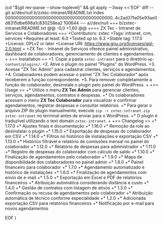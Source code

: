  (cd "$(git rev-parse --show-toplevel)" && git apply --3way <<'EOF' 
diff --git a//dev/null b/zxtec-intranet/README.txt
index 0000000000000000000000000000000000000000..4c2ad37fa05e93ae0d8315dbe698a1c830258ea2 100644
--- a//dev/null
+++ b/zxtec-intranet/README.txt
@@ -0,0 +1,60 @@
+=== ZX Tec - Intranet de Servicos e Colaboradores ===
+Contributors: zxtec
+Tags: intranet, crm, services
+Requires at least: 6.0
+Tested up to: 6.3
+Stable tag: 1.17.0
+License: GPLv2 or later
+License URI: https://www.gnu.org/licenses/gpl-2.0.html
+
+ZX Tec - Intranet de Serviços oferece painel administrativo, dashboard de colaboradores, gerenciamento de clientes e agendamentos.
+
+== Installation ==
+1. Copie a pasta `zxtec-intranet` para o diretório `wp-content/plugins/`.
+2. Ative o plugin no painel "Plugins" do WordPress.
+3. Acesse "ZX Tec Admin" para cadastrar clientes, serviços e agendamentos.
+4. Colaboradores podem acessar o painel "ZX Tec Colaborador" após receberem a função correspondente.
+5. Para remover completamente a função de colaborador, desinstale o plugin pelo painel do WordPress.
+
+== Usage ==
+* Utilize o menu **ZX Tec Admin** para gerenciar clientes, serviços, agendamentos, contratos e despesas.
+* Os colaboradores acessam o menu **ZX Tec Colaborador** para visualizar e confirmar agendamentos, registrar despesas e consultar relatórios.
+* Para gerar o arquivo ZIP do plugin manualmente, execute `zip -r zxtec-intranet.zip zxtec-intranet` no terminal antes de enviar para o WordPress.
+* O plugin é traduzível utilizando o text domain `zxtec-intranet`.
+
+== Changelog ==
+* 1.17.0
+* Ajustes finais e documentação
+* 1.16.0
+* Remoção da role ao desinstalar o plugin
+* 1.15.0
+* Exportação de despesas do colaborador em CSV
+* 1.14.0
+* Filtros no histórico de instalações e exportação CSV
+* 1.13.0
+* Histórico filtrável e relatório de comissões mensal no painel do colaborador
+* 1.12.0
+* Relatório de despesas para administrador
+* 1.11.0
+* Registro de despesas do colaborador com cálculo de saldo
+* 1.10.0
+* Finalização de agendamentos pelo colaborador
+* 1.9.0
+* Mapa de disponibilidade dos colaboradores no painel admin
+* 1.8.0
+* Painel financeiro para colaborador
+* 1.7.0
+* Agendamento automatizado e histórico de instalações
+* 1.6.0
+* Finalização de agendamentos com envio de e-mail
+* 1.5.0
+* Exportação em Excel e PDF de relatórios financeiros
+* Atribuição automática considerando distância e custo
+* 1.4.0
+* Gestão de contratos com listagem de ativos
+* 1.3.0
+* Confirmação ou recusa de agendamentos pelo colaborador
+* Atribuição automática de técnico conforme especialidade
+* 1.2.0
+* Adicionada exportação CSV para relatórios financeiros
+* Notificação por e-mail para novos agendamentos
 
EOF
)
